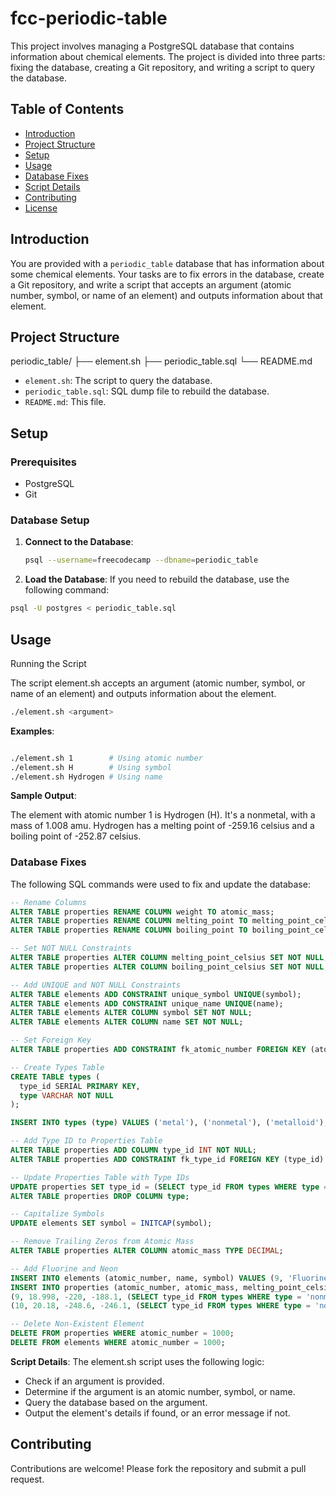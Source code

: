 # fcc-periodic-table

This project involves managing a PostgreSQL database that contains information about chemical elements. The project is divided into three parts: fixing the database, creating a Git repository, and writing a script to query the database.

## Table of Contents

- [Introduction](#introduction)
- [Project Structure](#project-structure)
- [Setup](#setup)
- [Usage](#usage)
- [Database Fixes](#database-fixes)
- [Script Details](#script-details)
- [Contributing](#contributing)
- [License](#license)

## Introduction

You are provided with a `periodic_table` database that has information about some chemical elements. Your tasks are to fix errors in the database, create a Git repository, and write a script that accepts an argument (atomic number, symbol, or name of an element) and outputs information about that element.

## Project Structure

periodic_table/
├── element.sh
├── periodic_table.sql
└── README.md


- `element.sh`: The script to query the database.
- `periodic_table.sql`: SQL dump file to rebuild the database.
- `README.md`: This file.

## Setup

### Prerequisites

- PostgreSQL
- Git

### Database Setup

1. **Connect to the Database**:
   ```bash
   psql --username=freecodecamp --dbname=periodic_table
   ```


2. **Load the Database**: If you need to rebuild the database, use the following command:
```bash
psql -U postgres < periodic_table.sql
```

## Usage
Running the Script

The script element.sh accepts an argument (atomic number, symbol, or name of an element) and outputs information about the element.

```bash
./element.sh <argument>
```
**Examples**:
```bash

./element.sh 1        # Using atomic number
./element.sh H        # Using symbol
./element.sh Hydrogen # Using name
```

**Sample Output**:

The element with atomic number 1 is Hydrogen (H). It's a nonmetal, with a mass of 1.008 amu. Hydrogen has a melting point of -259.16 celsius and a boiling point of -252.87 celsius.


### Database Fixes
The following SQL commands were used to fix and update the database:

```sql
-- Rename Columns
ALTER TABLE properties RENAME COLUMN weight TO atomic_mass;
ALTER TABLE properties RENAME COLUMN melting_point TO melting_point_celsius;
ALTER TABLE properties RENAME COLUMN boiling_point TO boiling_point_celsius;

-- Set NOT NULL Constraints
ALTER TABLE properties ALTER COLUMN melting_point_celsius SET NOT NULL;
ALTER TABLE properties ALTER COLUMN boiling_point_celsius SET NOT NULL;

-- Add UNIQUE and NOT NULL Constraints
ALTER TABLE elements ADD CONSTRAINT unique_symbol UNIQUE(symbol);
ALTER TABLE elements ADD CONSTRAINT unique_name UNIQUE(name);
ALTER TABLE elements ALTER COLUMN symbol SET NOT NULL;
ALTER TABLE elements ALTER COLUMN name SET NOT NULL;

-- Set Foreign Key
ALTER TABLE properties ADD CONSTRAINT fk_atomic_number FOREIGN KEY (atomic_number) REFERENCES elements(atomic_number);

-- Create Types Table
CREATE TABLE types (
  type_id SERIAL PRIMARY KEY,
  type VARCHAR NOT NULL
);

INSERT INTO types (type) VALUES ('metal'), ('nonmetal'), ('metalloid');

-- Add Type ID to Properties Table
ALTER TABLE properties ADD COLUMN type_id INT NOT NULL;
ALTER TABLE properties ADD CONSTRAINT fk_type_id FOREIGN KEY (type_id) REFERENCES types(type_id);

-- Update Properties Table with Type IDs
UPDATE properties SET type_id = (SELECT type_id FROM types WHERE type = properties.type);
ALTER TABLE properties DROP COLUMN type;

-- Capitalize Symbols
UPDATE elements SET symbol = INITCAP(symbol);

-- Remove Trailing Zeros from Atomic Mass
ALTER TABLE properties ALTER COLUMN atomic_mass TYPE DECIMAL;

-- Add Fluorine and Neon
INSERT INTO elements (atomic_number, name, symbol) VALUES (9, 'Fluorine', 'F'), (10, 'Neon', 'Ne');
INSERT INTO properties (atomic_number, atomic_mass, melting_point_celsius, boiling_point_celsius, type_id) VALUES
(9, 18.998, -220, -188.1, (SELECT type_id FROM types WHERE type = 'nonmetal')),
(10, 20.18, -248.6, -246.1, (SELECT type_id FROM types WHERE type = 'nonmetal'));

-- Delete Non-Existent Element
DELETE FROM properties WHERE atomic_number = 1000;
DELETE FROM elements WHERE atomic_number = 1000;
```

**Script Details**:
The element.sh script uses the following logic:

- Check if an argument is provided.
- Determine if the argument is an atomic number, symbol, or name.
- Query the database based on the argument.
- Output the element's details if found, or an error message if not.


## Contributing
Contributions are welcome! Please fork the repository and submit a pull request.



